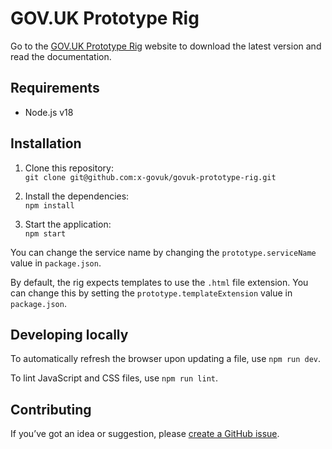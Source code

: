 # GOV.UK Prototype Rig

Go to the [GOV.UK Prototype Rig](https://x-govuk.github.io/govuk-prototype-rig/) website to download the latest version and read the documentation.

## Requirements

* Node.js v18

## Installation

1. Clone this repository:\
`git clone git@github.com:x-govuk/govuk-prototype-rig.git`

2. Install the dependencies:\
`npm install`

3. Start the application:\
`npm start`

You can change the service name by changing the `prototype.serviceName` value in `package.json`.

By default, the rig expects templates to use the `.html` file extension. You can change this by setting the `prototype.templateExtension` value in `package.json`.

## Developing locally

To automatically refresh the browser upon updating a file, use `npm run dev`.

To lint JavaScript and CSS files, use `npm run lint`.

## Contributing

If you’ve got an idea or suggestion, please [create a GitHub issue](https://github.com/x-govuk/govuk-prototype-rig/issues).
